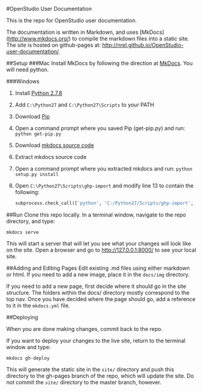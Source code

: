 #OpenStudio User Documentation


This is the repo for OpenStudio user documentation.  

The documentation is written in Markdown, and uses [MkDocs] (http://www.mkdocs.org/) to compile the markdown files into a static site.  The site is hosted on github-pages at: http://nrel.github.io/OpenStudio-user-documentation/.

##Setup
###Mac
Install MkDocs by following the direction at [MkDocs](http://www.mkdocs.org).  You will need python.

###Windows
1. Install [Python 2.7.8](https://www.python.org/ftp/python/2.7.8/python-2.7.8.msi)
2. Add `C:\Python27` and `C:\Python27\Scripts` to your PATH
3. Download [Pip](https://bootstrap.pypa.io/get-pip.py)
4. Open a command prompt where you saved Pip (get-pip.py) and run: `python get-pip.py`
5. Download [mkdocs source code](https://github.com/tomchristie/mkdocs/archive/master.zip)
6. Extract mkdocs source code
7. Open a command prompt where you extracted mkdocs and run: `python setup.py install`
8. Open `C:\Python27\Scripts\ghp-import` and modify line 13 to contain the following:

    ```python
    subprocess.check_call(['python', 'C:/Python27/Scripts/ghp-import', '-p', config['site_dir']])
    ```


##Run
Clone this repo locally.  In a terminal window, navigate to the repo directory, and type: 
```shell
mkdocs serve
```

This will start a server that will let you see what your changes will look like on the site.  Open a browser and go to http://127.0.0.1:8000/ to see your local site.


##Adding and Editing Pages
Edit existing .md files using either markdown or html.  If you need to add a new image, place it in the `docs/img` directory.

If you need to add a new page, first decide where it should go in the site structure.  The folders within the docs/ directory mostly correspond to the top nav.  Once you have decided where the page should go, add a reference to it in the  `mkdocs.yml`  file.

##Deploying

When you are done making changes, commit back to the repo.  

If you want to deploy your changes to the live site, return to the terminal window and type:

```shell
mkdocs gh-deploy
```
This will generate the static site in the `site/` directory and push this directory to the gh-pages branch of the repo, which will update the site.  Do not commit the `site/` directory to the master branch, however.
